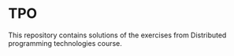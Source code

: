 # TPO
This repository contains solutions of the exercises from Distributed programming technologies course.
